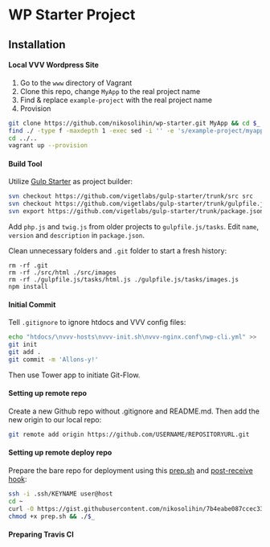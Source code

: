 # WP Starter Project

## Installation
#### Local VVV Wordpress Site
1. Go to the `www` directory of Vagrant
2. Clone this repo, change `MyApp` to the real project name
3. Find & replace `example-project` with the real project name
4. Provision
```bash
git clone https://github.com/nikosolihin/wp-starter.git MyApp && cd $_
find ./ -type f -maxdepth 1 -exec sed -i '' -e 's/example-project/myapp/g' {} \;
cd ../..
vagrant up --provision
```

#### Build Tool
Utilize [Gulp Starter](https://github.com/vigetlabs/gulp-starter) as project builder:
```bash
svn checkout https://github.com/vigetlabs/gulp-starter/trunk/src src
svn checkout https://github.com/vigetlabs/gulp-starter/trunk/gulpfile.js gulpfile.js
svn export https://github.com/vigetlabs/gulp-starter/trunk/package.json
```
Add `php.js` and `twig.js` from older projects to `gulpfile.js/tasks`. Edit `name`, `version` and `description` in `package.json`.

Clean unnecessary folders and `.git` folder to start a fresh history:
```
rm -rf .git
rm -rf ./src/html ./src/images
rm -rf ./gulpfile.js/tasks/html.js ./gulpfile.js/tasks/images.js
npm install
```

#### Initial Commit
Tell `.gitignore` to ignore htdocs and VVV config files:
```bash
echo "htdocs/\nvvv-hosts\nvvv-init.sh\nvvv-nginx.conf\nwp-cli.yml" >> .gitignore # We can now ignore the destination folder after vagrant provision
git init
git add .
git commit -m 'Allons-y!'
```
Then use Tower app to initiate Git-Flow.

#### Setting up remote repo
Create a new Github repo without .gitignore and README.md. Then add the new origin to our local repo:
```bash
git remote add origin https://github.com/USERNAME/REPOSITORYURL.git
```

#### Setting up remote deploy repo
Prepare the bare repo for deployment using this [prep.sh](https://gist.github.com/nikosolihin/7b4eabe087ccec339eca6d8e60d1c56f#file-prep-sh-L5) and [post-receive hook](https://gist.github.com/nikosolihin/63b1c0fc19aaff935f53f3aafdb393e9):
```bash
ssh -i .ssh/KEYNAME user@host
cd ~
curl -O https://gist.githubusercontent.com/nikosolihin/7b4eabe087ccec339eca6d8e60d1c56f/raw/7e433ce5a235e1b150d2eeb2fec9c1f0d664b42a/prep.sh
chmod +x prep.sh && ./$_
```

#### Preparing Travis CI
